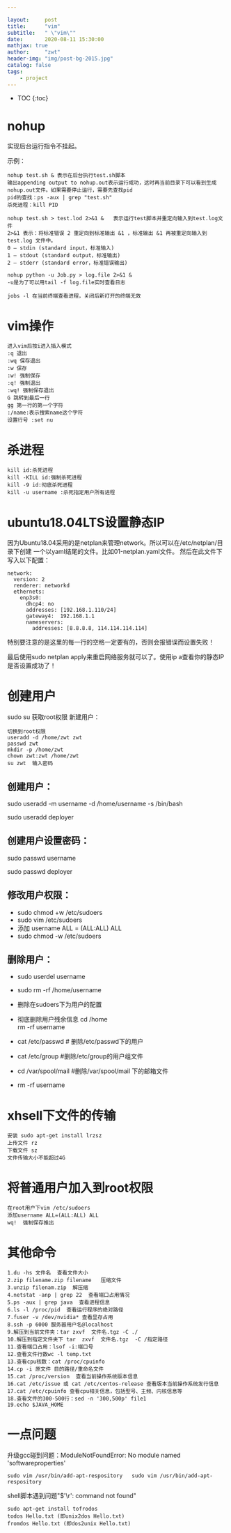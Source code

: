 ```yaml
---

layout:     post
title:      "vim"
subtitle:   " \"vim\""
date:       2020-08-11 15:30:00 
mathjax: true
author:     "zwt"
header-img: "img/post-bg-2015.jpg"
catalog: false
tags:
    - project
---
```

* TOC
{:toc}

# nohup

实现后台运行指令不挂起。

示例：
```
nohup test.sh & 表示在后台执行test.sh脚本
输出appending output to nohup.out表示运行成功，这时再当前目录下可以看到生成nohup.out文件。如果需要停止运行，需要先查找pid
pid的查找：ps -aux | grep "test.sh"
杀死进程：kill PID

nohup test.sh > test.lod 2>&1 &   表示运行test脚本并重定向输入到test.log文件
2>&1 表示：将标准错误 2 重定向到标准输出 &1 ，标准输出 &1 再被重定向输入到 test.log 文件中。
0 – stdin (standard input，标准输入)
1 – stdout (standard output，标准输出)
2 – stderr (standard error，标准错误输出)

nohup python -u Job.py > log.file 2>&1 &
-u是为了可以用tail -f log.file实时查看日志

jobs -l 在当前终端查看进程，关闭后新打开的终端无效
```


# vim操作
```
进入vim后按i进入插入模式
:q 退出
:wq 保存退出
:w 保存
:w! 强制保存
:q! 强制退出
:wq! 强制保存退出
G 跳转到最后一行
gg 第一行的第一个字符
:/name:表示搜索name这个字符
设置行号 :set nu
```

# 杀进程

```
kill id:杀死进程
kill -KILL id:强制杀死进程
kill -9 id:彻底杀死进程
kill -u username :杀死指定用户所有进程
```

# ubuntu18.04LTS设置静态IP
因为Ubuntu18.04采用的是netplan来管理network。所以可以在/etc/netplan/目录下创建 
一个以yaml结尾的文件。比如01-netplan.yaml文件。 
然后在此文件下写入以下配置：
```
network:
  version: 2
  renderer: networkd
  ethernets:
    enp3s0:
      dhcp4: no
      addresses: [192.168.1.110/24]
      gateway4:  192.168.1.1
      nameservers:
        addresses: [8.8.8.8, 114.114.114.114]
```
特别要注意的是这里的每一行的空格一定要有的，否则会报错误而设置失败！

最后使用sudo netplan apply来重启网络服务就可以了。使用ip a查看你的静态IP是否设置成功了！

# 创建用户

sudo su 获取root权限
新建用户：
```
切换到root权限
useradd -d /home/zwt zwt
passwd zwt
mkdir -p /home/zwt
chown zwt:zwt /home/zwt
su zwt  输入密码
```

## 创建用户：
sudo useradd -m username -d /home/username -s /bin/bash

sudo useradd deployer
## 创建用户设置密码：
sudo passwd username

sudo passwd deployer
## 修改用户权限：
- sudo chmod +w /etc/sudoers
- sudo vim /etc/sudoers
- 添加 username ALL = (ALL:ALL) ALL
- sudo chmod -w /etc/sudoers

## 删除用户：
- sudo userdel username
- sudo rm -rf /home/username
- 删除在sudoers下为用户的配置
- 彻底删除用户残余信息
cd /home\
rm -rf username

- cat /etc/passwd  # 删除/etc/passwd下的用户
- cat /etc/group  #删除/etc/group的用户组文件

- cd /var/spool/mail   #删除/var/spool/mail 下的邮箱文件
- rm -rf username

# xhsell下文件的传输
```
安装 sudo apt-get install lrzsz
上传文件 rz
下载文件 sz
文件传输大小不能超过4G
```

# 将普通用户加入到root权限
```
在root用户下vim /etc/sudoers
添加username ALL=(ALL:ALL) ALL
wq!  强制保存推出
```
# 其他命令

```
1.du -hs 文件名  查看文件大小
2.zip filename.zip filename   压缩文件
3.unzip filenam.zip  解压缩
4.netstat -anp | grep 22  查看端口占用情况
5.ps -aux | grep java  查看进程信息
6.ls -l /proc/pid  查看运行程序的绝对路径
7.fuser -v /dev/nvidia* 查看显存占用
8.ssh -p 6000 服务器用户名@localhost
9.解压到当前文件夹：tar zxvf  文件名.tgz -C ./ 
10.解压到指定文件夹下 tar  zxvf  文件名.tgz  -C /指定路径 
11.查看端口占用：lsof -i:端口号
12.查看文件行数wc -l temp.txt 
13.查看cpu核数：cat /proc/cpuinfo
14.cp -i 原文件 目的路径/重命名文件
15.cat /proc/version  查看当前操作系统版本信息
16.cat /etc/issue 或 cat /etc/centos-release 查看版本当前操作系统发行信息
17.cat /etc/cpuinfo 查看cpu相关信息，包括型号、主频、内核信息等
18.查看文件的300-500行：sed -n '300,500p' file1
19.echo $JAVA_HOME
```

# 一点问题

升级gcc碰到问题：ModuleNotFoundError: No module named 'softwareproperties'
```
sudo vim /usr/bin/add-apt-respository   sudo vim /usr/bin/add-apt-respository
```
shell脚本遇到问题"$'\r': command not found"
```
sudo apt-get install tofrodos
todos Hello.txt (即unix2dos Hello.txt) 
fromdos Hello.txt (即dos2unix Hello.txt)
```